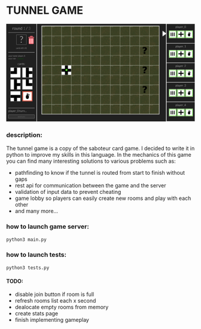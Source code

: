 # TUNNEL GAME

![intro](static/readme/intro.png)

### description:
The tunnel game is a copy of the saboteur card game.
I decided to write it in python to improve my skills in this language.
In the mechanics of this game you can find many interesting solutions to various problems such as:
- pathfinding to know if the tunnel is routed from start to finish without gaps
- rest api for communication between the game and the server
- validation of input data to prevent cheating
- game lobby so players can easily create new rooms and play with each other
- and many more...

### how to launch game server:

```commandline
python3 main.py
```

### how to launch tests:
```commandline
python3 tests.py
```

#### TODO:
* disable join button if room is full
* refresh rooms list each x second
* dealocate empty rooms from memory
* create stats page
* finish implementing gameplay

